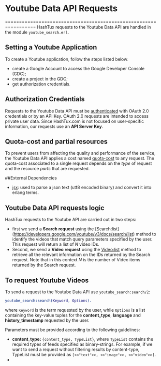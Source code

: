 # Youtube Data API Requests
=================================================================
HashTux requests to the Youtube Data API are handled in the module `youtube_search.erl`. 

## Setting a Youtube Application
To create a Youtube application, follow the steps listed below:
* create a Google Account to access the Google Developer Console (GDC);
* create a project in the GDC;
* get authorization credentials.

## Authorization Credentials 
Requests to the Youtube Data API must be [authenticated](https://developers.google.com/youtube/registering_an_application) with OAuth 2.0 credentials or by an API Key. OAuth 2.0 requests are intended to access private user data. Since HashTux.com is not focused on user-specific information, our requests use an **API Server Key**.

## Quota-cost and partial resources
To prevent users from affecting the quality and performance of the service, the Youtube Data API applies a cost named [quota-cost](https://developers.google.com/youtube/v3/getting-started) to any request. The quota-cost associated to a single request depends on the *type* of request and the resource *parts* that are requested.

##External Dependencies
* [jsx](https://github.com/cmullaparthi/ibrowse): used to parse a json text (utf8 encoded binary) and convert it into erlang terms.

## Youtube Data API requests logic
HashTux requests to the Youtube API are carried out in two steps:
* first we send a **Search request** using the [Search:list] (https://developers.google.com/youtube/v3/docs/search/list) method to identify the videos that match query parameters specified by the user. This request will return a list of *N* video IDs.
* Second, we send a **Video request** using the [Video:list](https://developers.google.com/youtube/v3/docs/videos/list) method to retrieve all the relevant information on the IDs returned by the Search request. Note that in this context *N* is the number of Video items returned by the Search request.

## To request Youtube Videos
To send a request to the Youtube Data API use `youtube_search:search/2`:
```erlang
youtube_search:search(Keyword, Options).
```
where `Keyword` is the term requested by the user, while `Options` is a list containing the key-value tuples for the **content_type**, **language** and **history_timestamp** requested by the user.

Parameters must be provided according to the following guidelines:

* **content_type:** `{content_type, TypeList}`, where `TypeList` contains the required types of feeds specified as binary-strings. For example, if we want to send a request without filtering results by content-type, TypeList must be provided as `[<<"text">>, <<"image">>, <<"video">>]`.
* 


